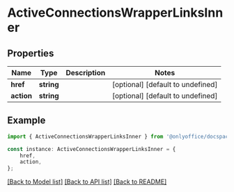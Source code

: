 # ActiveConnectionsWrapperLinksInner


## Properties

Name | Type | Description | Notes
------------ | ------------- | ------------- | -------------
**href** | **string** |  | [optional] [default to undefined]
**action** | **string** |  | [optional] [default to undefined]

## Example

```typescript
import { ActiveConnectionsWrapperLinksInner } from '@onlyoffice/docspace-api-typescript';

const instance: ActiveConnectionsWrapperLinksInner = {
    href,
    action,
};
```

[[Back to Model list]](../README.md#documentation-for-models) [[Back to API list]](../README.md#documentation-for-api-endpoints) [[Back to README]](../README.md)
